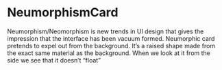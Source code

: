 # NeumorphismCard
Neumorphism/Neomorphism is new trends in UI design that gives the impression that the interface has been vacuum formed.
Neumorphic card pretends to expel out from the background. 
It’s a raised shape made from the exact same material as the background. 
When we look at it from the side we see that it doesn’t “float”
